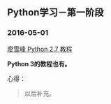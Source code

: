 ## Python学习－第一阶段

### 2016-05-01

[廖雪峰 Python 2.7 教程](http://www.liaoxuefeng.com/wiki/001374738125095c955c1e6d8bb493182103fac9270762a000/)

**Python 3的教程也有。**

心得：
>
> 以后补充。
